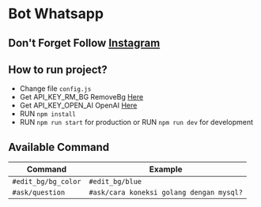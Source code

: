 # Bot Whatsapp

## Don't Forget Follow [Instagram](https://instagram.com/roycuy?igshid=YmMyMTA2M2Y=)  
## How to run project?
- Change file `config.js`
- Get API_KEY_RM_BG RemoveBg [Here](https://www.remove.bg/api#api-reference)
- Get API_KEY_OPEN_AI OpenAI [Here](https://beta.openai.com/account/api-keys)
- RUN `npm install`
- RUN `npm run start` for production 
or RUN `npm run dev` for development

## Available Command
Command  | Example
------------- | -------------
`#edit_bg/bg_color`  | `#edit_bg/blue`
`#ask/question`  | `#ask/cara koneksi golang dengan mysql?`
